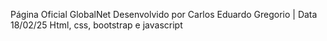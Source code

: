 Página Oficial GlobalNet
Desenvolvido por Carlos Eduardo Gregorio | Data 18/02/25
Html, css, bootstrap e javascript